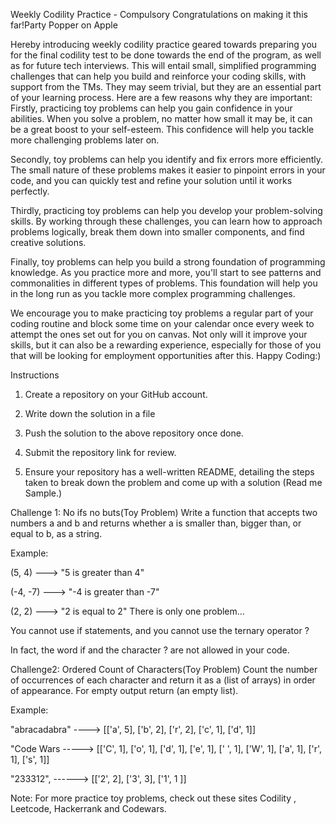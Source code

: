 Weekly Codility Practice - Compulsory
Congratulations on making it this far!Party Popper on Apple 

Hereby introducing weekly codility practice geared towards preparing you for the final codility test to be done towards the end of the program, as well as for future tech interviews. This will entail small, simplified programming challenges that can help you build and reinforce your coding skills, with support from the TMs. They may seem trivial, but they are an essential part of your learning process.
Here are a few reasons why they are important:
Firstly, practicing toy problems can help you gain confidence in your abilities. When you solve a problem, no matter how small it may be, it can be a great boost to your self-esteem. This confidence will help you tackle more challenging problems later on.

Secondly, toy problems can help you identify and fix errors more efficiently. The small nature of these problems makes it easier to pinpoint errors in your code, and you can quickly test and refine your solution until it works perfectly.

Thirdly, practicing toy problems can help you develop your problem-solving skills. By working through these challenges, you can learn how to approach problems logically, break them down into smaller components, and find creative solutions.

Finally, toy problems can help you build a strong foundation of programming knowledge. As you practice more and more, you'll start to see patterns and commonalities in different types of problems. This foundation will help you in the long run as you tackle more complex programming challenges.

We encourage you to make practicing toy problems a regular part of your coding routine and block some time on your calendar once every week to attempt the ones set out for you on canvas. Not only will it improve your skills, but it can also be a rewarding experience, especially for those of you that will be looking for employment opportunities after this. Happy Coding:)

 

Instructions
1. Create a repository on your GitHub account.

2. Write down the solution in a file

3. Push the solution to the above repository once done.

4. Submit the repository link for review.

5. Ensure your repository has a well-written README, detailing the steps taken to break down the problem and come up with a solution (Read me Sample.)

 

Challenge 1: No ifs no buts(Toy Problem)
Write a function that accepts two numbers a and b and returns whether a is smaller than, bigger than, or equal to b, as a string.

Example: 

(5, 4)   ---> "5 is greater than 4"

(-4, -7) ---> "-4 is greater than -7"

(2, 2)   ---> "2 is equal to 2"
There is only one problem...

You cannot use if statements, and you cannot use the ternary operator ? 

In fact, the word if and the character ? are not allowed in your code.

 

Challenge2: Ordered Count of Characters(Toy Problem)
Count the number of occurrences of each character and return it as a (list of arrays) in order of appearance. For empty output return (an empty list).

Example:

"abracadabra" ---->  [['a', 5], ['b', 2], ['r', 2], ['c', 1], ['d', 1]]

"Code Wars -----> [['C', 1], ['o', 1], ['d', 1], ['e', 1], [' ', 1], ['W', 1], ['a', 1], ['r', 1], ['s', 1]]

"233312", ------> [['2', 2], ['3', 3], ['1', 1 ]]
 

Note: For more practice toy problems, check out these sites Codility , Leetcode, Hackerrank and Codewars.


